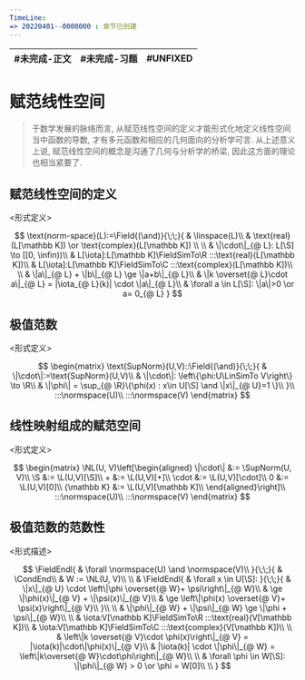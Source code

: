 ```yaml
---
TimeLine: 
=> 20220401--0000000 : 章节已创建
---
```

| #未完成-正文 | #未完成-习题 | #UNFIXED | 
| ------------ | ------------ | -------- |

# 赋范线性空间
> 于数学发展的脉络而言, 从赋范线性空间的定义才能形式化地定义线性空间当中函数的导数, 才有多元函数和相应的几何面向的分析学可言. 
> 从上述意义上说, 赋范线性空间的概念是沟通了几何与分析学的桥梁, 因此这方面的理论也相当紧要了. 

## 赋范线性空间的定义

\<形式定义\>

$$
\text{norm-space}(L):=\Field{(\and)}{\;\;}{
    & \linspace(L)\\
    & \text{real}(L[\mathbb K]) \or \text{complex}(L[\mathbb K]) \\
    \\
    & \|\cdot\|_{@ L}: L[\S] \to [[0, \infin))\\
    & L[\iota]:L[\mathbb K]\FieldSimTo\R :::\text{real}(L[\mathbb K])\\
    & L[\iota]:L[\mathbb K]\FieldSimTo\C :::\text{complex}(L[\mathbb K])\\
    \\
    & \|a\|_{@ L} + \|b\|_{@ L} \ge \|a+b\|_{@ L}\\
    & \|k \overset{@ L}\cdot a\|_{@ L} = |\iota_{@ L}(k)| \cdot \|a\|_{@ L}\\
    & \forall a \in L[\S]: \|a\|>0 \or a= 0_{@ L}
}
$$


## 极值范数

\<形式定义\>

$$
\begin{matrix}
\text{SupNorm}(U,V)::\Field{(\and)}{\;\;}{
    & \|\cdot\|:=\text{SupNorm}(U,V)\\
    & \|\cdot\|: \left\{\phi:U\LinSimTo V\right\} \to \R\\
    & \|\phi\| = \sup_{@ \R}\{\phi(x) : x\in U[\S] \and \|x\|_{@ U}=1 \}\\
}\\
:::\normspace(U)\\
:::\normspace(V)
\end{matrix}
$$


## 线性映射组成的赋范空间

\<形式定义\>

$$
\begin{matrix}
\NL(U, V)\left[\begin{aligned}
    \|\cdot\| &:= \SupNorm(U, V)\\
    \S &:= \L(U,V)[\S]\\
    +  &:= \L(U,V)[+]\\
    \cdot  &:= \L(U,V)[\cdot]\\
    0  &:= \L(U,V)[0]\\
    {\mathbb K}  &:= \L(U,V)[\mathbb K]\\
\end{aligned}\right]\\
:::\normspace(U)\\
:::\normspace(V)
\end{matrix}
$$

## 极值范数的范数性

\<形式描述\>

$$
\FieldEndl{
    & \forall \normspace(U) \and \normspace(V)\\
}{\;\;}{
    & \CondEnd\\
    & W := \NL(U, V)\\
    \\
    & \FieldEndl{
        & \forall x \in U[\S]:
    }{\;\;}{
        & \|x\|_{@ U} \cdot \left\|\phi \overset{@ W}+ \psi\right\|_{@ W}\\
        & \ge \|\phi(x)\|_{@ V} + \|\psi(x)\|_{@ V}\\
        & \ge \left\|\phi(x) \overset{@ V}+ \psi(x)\right\|_{@ V}\\
    }\\
    \\
    & \|\phi\|_{@ W} + \|\psi\|_{@ W} \ge \|\phi + \psi\|_{@ W}\\
    \\
    & \iota:V[\mathbb K]\FieldSimTo\R :::\text{real}(V[\mathbb K])\\
    & \iota:V[\mathbb K]\FieldSimTo\C :::\text{complex}(V[\mathbb K])\\
    \\
    & \left\|k \overset{@ V}\cdot \phi(x)\right\|_{@ V} = |\iota(k)|\cdot\|\phi(x)\|_{@ V}\\
    & |\iota(k)| \cdot \|\phi\|_{@ W} = \left\|k\overset{@ W}\cdot\phi\right\|_{@ W}\\
    \\
    & \forall \phi \in W[\S]: \|\phi\|_{@ W} > 0 \or \phi = W[0]\\
    \\
}
$$

